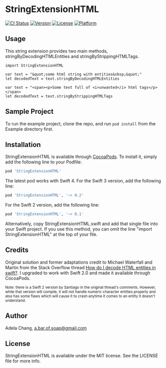 # StringExtensionHTML

[![CI Status](http://img.shields.io/travis/Adela/StringExtensionHTML.svg?style=flat)](https://travis-ci.org/Adela/StringExtensionHTML)
[![Version](https://img.shields.io/cocoapods/v/StringExtensionHTML.svg?style=flat)](http://cocoapods.org/pods/StringExtensionHTML)
[![License](https://img.shields.io/cocoapods/l/StringExtensionHTML.svg?style=flat)](http://cocoapods.org/pods/StringExtensionHTML)
[![Platform](https://img.shields.io/cocoapods/p/StringExtensionHTML.svg?style=flat)](http://cocoapods.org/pods/StringExtensionHTML)

## Usage

This string extension provides two main methods, stringByDecodingHTMLEntities and stringByStrippingHTMLTags.

```
import StringExtensionHTML

var text = "&quot;some html string with entities&nbsp;&quot;"
let decodedText = text.stringByDecodingHTMLEntities

var text = "<span><p>Some text full of <i>unwanted</i> html tags</p></span>
let decodedText = text.stringByStrippingHTMLTags
```

## Sample Project

To run the example project, clone the repo, and run `pod install` from the Example directory first.

## Installation

StringExtensionHTML is available through [CocoaPods](http://cocoapods.org). To install
it, simply add the following line to your Podfile:

```ruby
pod 'StringExtensionHTML'
```

The latest pod works with Swift 4. For the Swift 3 version, add the following line:

```ruby
pod 'StringExtensionHTML', '~> 0.2'
```

For the Swift 2 version, add the following line:

```ruby
pod 'StringExtensionHTML', '~> 0.1'
```

Alternatively, copy StringExtensionHTML.swift and add that single file into your Swift project. If you use this method, you can omit the line "import StringExtensionHTML" at the top of your file.

## Credits

Original solution and former adaptations credit to Michael Waterfall and Martin from the Stack Overflow thread [How do I decode HTML entities in swift?](http://stackoverflow.com/questions/25607247/how-do-i-decode-html-entities-in-swift). I upgraded to work with Swift 2.0 and made it available through CocoaPods. 

<sub>Note: there is a Swift 2 version by Santiago in the original thread's comments. However, while that version will compile, it will not handle numeric character entities properly and also has some flaws which will cause it to crash anytime it comes to an entity it doesn't understand.</sub>

## Author

Adela Chang, a.bar.of.soap@gmail.com


## License

StringExtensionHTML is available under the MIT license. See the LICENSE file for more info.
